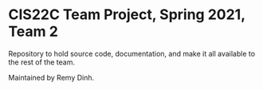 # CIS22C Team Project, Spring 2021, Team 2

Repository to hold source code, documentation, and make it all available to the rest of the team.

Maintained by Remy Dinh.
